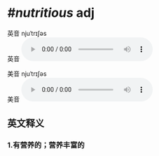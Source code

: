 # ***\#nutritious*** adj
英音 njuˈtrɪʃəs  
英音
<audio src="./media/nutritious1_AAC.aac" controls="controls"></audio>

美音 njuˈtrɪʃəs  
美音
<audio src="./media/nutritious1_AAC.aac" controls="controls"></audio>



  

英文释义
---
### 1.**有营养的；营养丰富的**  


